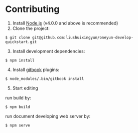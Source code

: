 # Contributing

1. Install [Node.js] (v4.0.0 and above is recommended)
2. Clone the project:
```
$ git clone git@github.com:liushuixingyun/oneyun-develop-quickstart.git
```
3. Install development dependencies:
```
$ npm install
```
4. Install [gitbook] plugins:
```
$ node_modules/.bin/gitbook install
```
5. Start editing

run build by:
```
$ npm build
```

run document developing web server by:
```
$ npm serve
```

[Node.js]: https://nodejs.org/
[gitbook]: http://gitbook.com/
